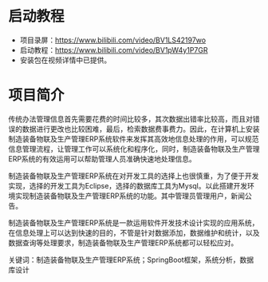 # 启动教程

- 项目录屏：https://www.bilibili.com/video/BV1LS42197wo
- 启动教程：https://www.bilibili.com/video/BV1pW4y1P7GR
- 安装包在视频详情中已提供。

# 项目简介
传统办法管理信息首先需要花费的时间比较多，其次数据出错率比较高，而且对错误的数据进行更改也比较困难，最后，检索数据费事费力。因此，在计算机上安装制造装备物联及生产管理ERP系统软件来发挥其高效地信息处理的作用，可以规范信息管理流程，让管理工作可以系统化和程序化，同时，制造装备物联及生产管理ERP系统的有效运用可以帮助管理人员准确快速地处理信息。

制造装备物联及生产管理ERP系统在对开发工具的选择上也很慎重，为了便于开发实现，选择的开发工具为Eclipse，选择的数据库工具为Mysql。以此搭建开发环境实现制造装备物联及生产管理ERP系统的功能。其中管理员管理用户，新闻公告。

制造装备物联及生产管理ERP系统是一款运用软件开发技术设计实现的应用系统，在信息处理上可以达到快速的目的，不管是针对数据添加，数据维护和统计，以及数据查询等处理要求，制造装备物联及生产管理ERP系统都可以轻松应对。

关键词：制造装备物联及生产管理ERP系统；SpringBoot框架，系统分析，数据库设计
